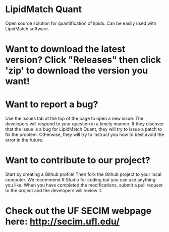 # LipidMatch Quant

Open source solution for quantification of lipids. Can be easily used with LipidMatch software.

Want to download the latest version? Click "Releases" then click 'zip' to download the version you want!
=========================================

Want to report a bug?
=========================================

Use the issues tab at the top of the page to open a new issue. The developers will respond to your question in a timely manner. If they discover that the issue is a bug for LipidMatch Quant, they will try to issue a patch to fix the problem. Otherwise, they will try to instruct you how to best avoid the error in the future.

Want to contribute to our project?
=========================================

Start by creating a Github profile! Then fork the Github project to your local computer. We recommend R Studio for coding but you can use anything you like. When you have completed the modifications, submit a pull request to the project and the developers will review it.


Check out the UF SECIM webpage here: http://secim.ufl.edu/
=========================================
